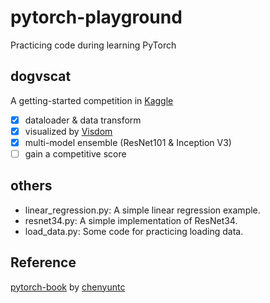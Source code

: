 # pytorch-playground
Practicing code during learning PyTorch

## dogvscat
A getting-started competition in [Kaggle](https://www.kaggle.com)

* [x] dataloader & data transform
* [x] visualized by [Visdom](https://github.com/facebookresearch/visdom)
* [x] multi-model ensemble (ResNet101 & Inception V3)
* [ ] gain a competitive score

## others
* linear_regression.py: A simple linear regression example.
* resnet34.py: A simple implementation of ResNet34.
* load_data.py: Some code for practicing loading data.

## Reference
[pytorch-book](https://github.com/chenyuntc/pytorch-book) by [chenyuntc](https://github.com/chenyuntc)

